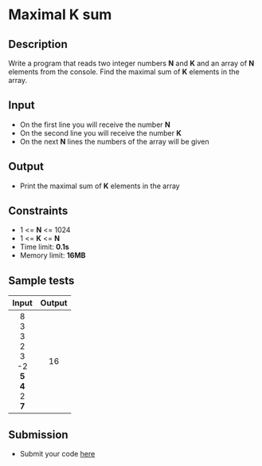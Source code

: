 # Maximal K sum

## Description
Write a program that reads two integer numbers **N** and **K** and an array of **N** elements from the console.
Find the maximal sum of **K** elements in the array.

## Input
- On the first line you will receive the number **N**
- On the second line you will receive the number **K**
- On the next **N** lines the numbers of the array will be given

## Output
- Print the maximal sum of **K** elements in the array

## Constraints
- 1 <= **N** <= 1024
- 1 <= **K** <= **N**
- Time limit: **0.1s**
- Memory limit: **16MB**

## Sample tests

| Input                                                       | Output |
|:-----------------------------------------------------------:|:------:|
| 8<br>3<br>3<br>2<br>3<br>-2<br>**5**<br>**4**<br>2<br>**7** | 16     |

## Submission
- Submit your code [here](http://bgcoder.com/Contests/Compete/Index/315#5)
